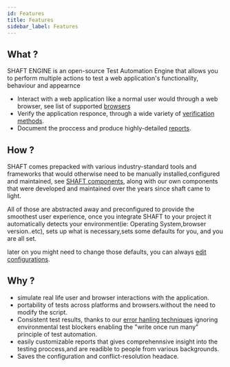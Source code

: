 ```yaml
---
id: Features
title: Features
sidebar_label: Features
---
```



## What ? 
SHAFT ENGINE is an open-source Test Automation Engine that allows you to perform multiple actions to test a web application's functionality, behaviour and appearnce
- Interact with a web application like a normal user would through a web browser, see list of supported [browsers]
- Verify the application responce, through a wide variety of [verification methods].
- Document the proccess and produce highly-detailed [reports].


## How ? 
SHAFT comes prepacked with various industry-standard tools and frameworks that would otherwise need to be manually installed,configured and maintained, see [SHAFT components], along with our own components that were developed and maintained over the years since shaft came to light.

All of those are abstracted away and preconfigured to provide the smoothest user experience, once you integrate SHAFT to your project it automatically detects your environment(ie: Operating System,browser version..etc), sets up what is necessary,sets some defaults for you, and you are all set.

later on you might need to change those defaults, you can always [edit configurations].

## Why ? 
- simulate real life user and browser interactions with the application. 
- portability of tests across platforms and browsers.without the need to modify the script.
- Consistent test results, thanks to our [error hanling techniques] ignoring environmental test blockers enabling the "write once run many" principle of test automation.
- easily customizable reports that gives comprehennsive insight into the testing proccess,and are readible to people from various backgrounds.
- Saves the configuration and conflict-resolution headace.





 [browsers]: <#>
  [reports]: <#>
[verification methods]: <#>
[SHAFT components]: <#>
[error hanling techniques]: <#>
[edit configurations]: <#>